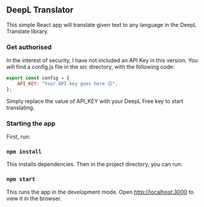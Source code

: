 ## DeepL Translator

This simple React app will translate given text to any language in the DeepL Translate library.

### Get authorised

In the interest of security, I have not included an API Key in this version. You will find a config.js file in the src directory, with the following code:

```javascript
export const config = {
    API_KEY: "Your API key goes here 😊",
};
```

Simply replace the value of API_KEY with your DeepL Free key to start translating.

### Starting the app

First, run:

### `npm install`

This installs dependencies. Then in the project directory, you can run:

### `npm start`

This runs the app in the development mode.
Open [http://localhost:3000](http://localhost:3000) to view it in the browser.

